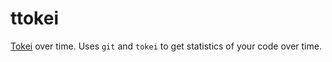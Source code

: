 # ttokei
[Tokei](https://github.com/Aaronepower/tokei) over time. Uses `git` and `tokei` to get statistics of your 
code over time.

